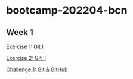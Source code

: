 # bootcamp-202204-bcn

## Week 1

[Exercise 1: Git I](/week1/exercises/exercise-git-basics-1)

[Exercise 2: Git II](/week1/exercises/exercise-git-basics-2)

[Challenge 1: Git & GitHub](/week1/challenges/challenge1/)
